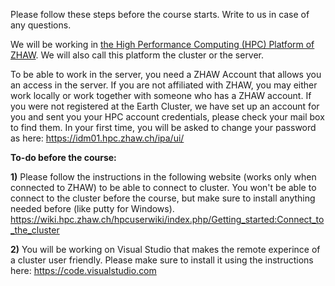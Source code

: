 Please follow these steps before the course starts. Write to us in case of any questions. 

We will be working in   [the High Performance Computing (HPC) Platform of ZHAW](https://wiki.hpc.zhaw.ch/hpcuserwiki/index.php/Welcome_to_the_HPC_User_Wiki). We will also call this platform the cluster or the server.

To be able to work in the server, you need a ZHAW Account that allows you an access in the server. If you are not affiliated with ZHAW, you may either work locally or work together with someone who has a ZHAW account. If you were not registered at the Earth Cluster, we have set up an account for you and sent you your HPC account credentials, please check your mail box to find them. In your first time, you will be asked to change your password as here: https://idm01.hpc.zhaw.ch/ipa/ui/


**To-do before the course:**

**1)** Please follow the instructions in the following website (works only when connected to ZHAW) to be able to connect to cluster. You won't be able to connect to the cluster before the course, but make sure to install anything needed before (like putty for Windows).
https://wiki.hpc.zhaw.ch/hpcuserwiki/index.php/Getting_started:Connect_to_the_cluster

**2)** You will be working on Visual Studio that makes the remote experince of a cluster user friendly. Please make sure to install it using the instructions here: https://code.visualstudio.com

